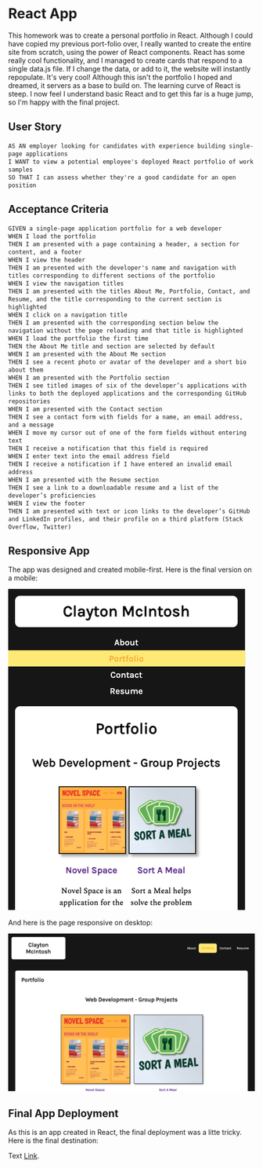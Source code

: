 # React App

This homework was to create a personal portfolio in React. Although I could have copied my previous port-folio over, I really wanted to create the entire site from scratch, using the power of React components. React has some really cool functionality, and I managed to create cards that respond to a single data.js file. If I change the data, or add to it, the website will instantly repopulate. It's very cool! Although this isn't the portfolio I hoped and dreamed, it servers as a base to build on. The learning curve of React is steep. I now feel I understand basic React and to get this far is a huge jump, so I'm happy with the final project. 

## User Story

```
AS AN employer looking for candidates with experience building single-page applications
I WANT to view a potential employee's deployed React portfolio of work samples
SO THAT I can assess whether they're a good candidate for an open position
```
## Acceptance Criteria
```
GIVEN a single-page application portfolio for a web developer
WHEN I load the portfolio
THEN I am presented with a page containing a header, a section for content, and a footer
WHEN I view the header
THEN I am presented with the developer's name and navigation with titles corresponding to different sections of the portfolio
WHEN I view the navigation titles
THEN I am presented with the titles About Me, Portfolio, Contact, and Resume, and the title corresponding to the current section is highlighted
WHEN I click on a navigation title
THEN I am presented with the corresponding section below the navigation without the page reloading and that title is highlighted
WHEN I load the portfolio the first time
THEN the About Me title and section are selected by default
WHEN I am presented with the About Me section
THEN I see a recent photo or avatar of the developer and a short bio about them
WHEN I am presented with the Portfolio section
THEN I see titled images of six of the developer’s applications with links to both the deployed applications and the corresponding GitHub repositories
WHEN I am presented with the Contact section
THEN I see a contact form with fields for a name, an email address, and a message
WHEN I move my cursor out of one of the form fields without entering text
THEN I receive a notification that this field is required
WHEN I enter text into the email address field
THEN I receive a notification if I have entered an invalid email address
WHEN I am presented with the Resume section
THEN I see a link to a downloadable resume and a list of the developer’s proficiencies
WHEN I view the footer
THEN I am presented with text or icon links to the developer’s GitHub and LinkedIn profiles, and their profile on a third platform (Stack Overflow, Twitter)
```

## Responsive App

The app was designed and created mobile-first. Here is the final version on a mobile:

![ScreenShot](./src/assets/img/screenshot2.png)

And here is the page responsive on desktop:

![ScreenShot](./src/assets/img/screenshot1.png)

## Final App Deployment

As this is an app created in React, the final deployment was a litte tricky. Here is the final destination:

Text [Link](https://github.com/).